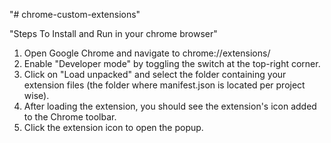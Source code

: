 "# chrome-custom-extensions" 

"Steps To Install and Run in your chrome browser"
1. Open Google Chrome and navigate to chrome://extensions/
2. Enable "Developer mode" by toggling the switch at the top-right corner.
3. Click on "Load unpacked" and select the folder containing your extension files (the folder where manifest.json is located per project wise).
4. After loading the extension, you should see the extension's icon added to the Chrome toolbar.
5. Click the extension icon to open the popup.